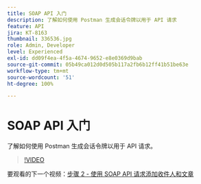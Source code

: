 ```yaml
---
title: SOAP API 入门
description: 了解如何使用 Postman 生成会话令牌以用于 API 请求
feature: API
jira: KT-8163
thumbnail: 336536.jpg
role: Admin, Developer
level: Experienced
exl-id: dd09f4ea-4f5a-4674-9652-e8e0369d9bab
source-git-commit: 05b49ca012d0d505b117a2fb6b12ff41b51be63e
workflow-type: tm+mt
source-wordcount: '51'
ht-degree: 100%

---
```


# SOAP API 入门

了解如何使用 Postman 生成会话令牌以用于 API 请求。

>[!VIDEO](https://video.tv.adobe.com/v/336536?quality=12&learn=on)

要观看的下一个视频：[步骤 2 - 使用 SOAP API 请求添加收件人和文章](/help/tutorial-use-soap-apis/add-recipients-and-articles-using-soap-api-requests.md)

